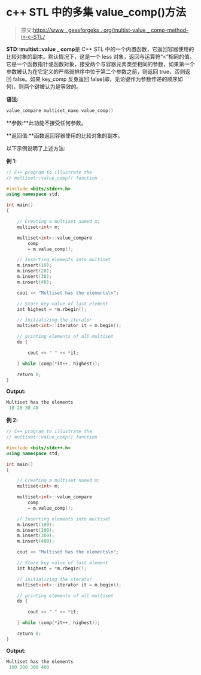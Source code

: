 # c++ STL 中的多集 value_comp()方法

> 原文:[https://www . geesforgeks . org/multist-value _ comp-method-in-c-STL/](https://www.geeksforgeeks.org/multiset-value_comp-method-in-c-stl/)

**STD::multist::value _ comp**是 C++ STL 中的一个内置函数，它返回容器使用的比较对象的副本。默认情况下，这是一个 less 对象，返回与运算符“<”相同的值。它是一个函数指针或函数对象，接受两个与容器元素类型相同的参数，如果第一个参数被认为在它定义的严格弱排序中位于第二个参数之前，则返回 true，否则返回 false。如果 key_comp 反身返回 false(即，无论键作为参数传递的顺序如何)，则两个键被认为是等效的。

**语法:**

```cpp
value_compare multiset_name.value_comp() 

```

**参数:**此功能不接受任何参数。

**返回值:**函数返回容器使用的比较对象的副本。

以下示例说明了上述方法:

**例 1:**

```cpp
// C++ program to illustrate the
// multiset::value_comp() function

#include <bits/stdc++.h>
using namespace std;

int main()
{

    // Creating a multiset named m;
    multiset<int> m;

    multiset<int>::value_compare
        comp
        = m.value_comp();

    // Inserting elements into multiset
    m.insert(10);
    m.insert(20);
    m.insert(30);
    m.insert(40);

    cout << "Multiset has the elements\n";

    // Store key value of last element
    int highest = *m.rbegin();

    // initializing the iterator
    multiset<int>::iterator it = m.begin();

    // printing elements of all multiset
    do {

        cout << " " << *it;

    } while (comp(*it++, highest));

    return 0;
}
```

**Output:**

```cpp
Multiset has the elements
 10 20 30 40

```

**例 2:**

```cpp
// C++ program to illustrate the
// multiset::value_comp() function

#include <bits/stdc++.h>
using namespace std;

int main()
{

    // Creating a multiset named m;
    multiset<int> m;

    multiset<int>::value_compare
        comp
        = m.value_comp();

    // Inserting elements into multiset
    m.insert(100);
    m.insert(200);
    m.insert(300);
    m.insert(400);

    cout << "Multiset has the elements\n";

    // Store key value of last element
    int highest = *m.rbegin();

    // initializing the iterator
    multiset<int>::iterator it = m.begin();

    // printing elements of all multiset
    do {

        cout << " " << *it;

    } while (comp(*it++, highest));

    return 0;
}
```

**Output:**

```cpp
Multiset has the elements
 100 200 300 400

```